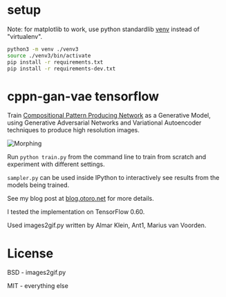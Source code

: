 # setup

Note: for matplotlib to work, use python standardlib [venv](https://matplotlib.org/3.1.0/faq/osx_framework.html) instead of "virtualenv".

```sh
python3 -m venv ./venv3
source ./venv3/bin/activate
pip install -r requirements.txt
pip install -r requirements-dev.txt
```

# cppn-gan-vae tensorflow

Train [Compositional Pattern Producing Network](https://en.wikipedia.org/wiki/Compositional_pattern-producing_network) as a Generative Model, using Generative Adversarial Networks and Variational Autoencoder techniques to produce high resolution images.

![Morphing](https://cdn.rawgit.com/hardmaru/cppn-gan-vae-tensorflow/master/examples/output_linear.gif)

Run `python train.py` from the command line to train from scratch and experiment with different settings.

`sampler.py` can be used inside IPython to interactively see results from the models being trained.

See my blog post at [blog.otoro.net](http://blog.otoro.net/2016/04/01/generating-large-images-from-latent-vectors/) for more details.

I tested the implementation on TensorFlow 0.60.

Used images2gif.py written by Almar Klein, Ant1, Marius van Voorden.

# License

BSD - images2gif.py

MIT - everything else
